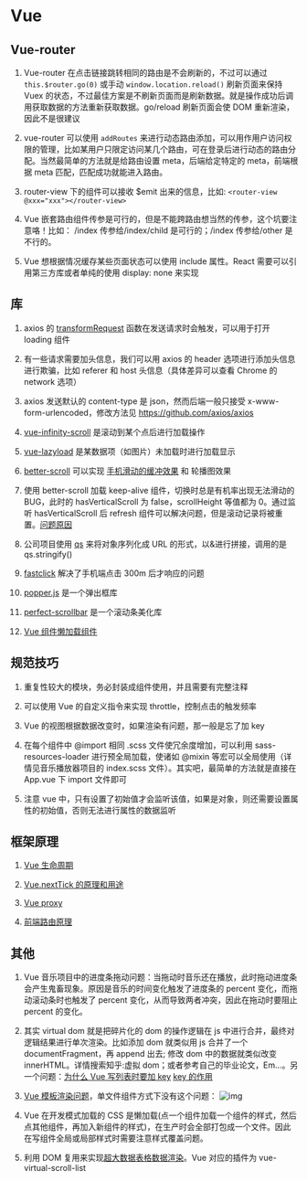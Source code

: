 # Vue

## Vue-router

1. Vue-router 在点击链接跳转相同的路由是不会刷新的，不过可以通过 `this.$router.go(0)` 或手动 `window.location.reload()` 刷新页面来保持 Vuex 的状态，不过最佳方案是不刷新页面而是刷新数据。就是操作成功后调用获取数据的方法重新获取数据。go/reload 刷新页面会使 DOM 重新渲染，因此不是很建议

2. vue-router 可以使用 `addRoutes` 来进行动态路由添加，可以用作用户访问权限的管理，比如某用户只限定访问某几个路由，可在登录后进行动态的路由分配。当然最简单的方法就是给路由设置 meta，后端给定特定的 meta，前端根据 meta 匹配，匹配成功就能进入路由。

3. router-view 下的组件可以接收 \$emit 出来的信息，比如: `<router-view @xxx="xxx"></router-view>`

4. Vue 嵌套路由组件传参是可行的，但是不能跨路由想当然的传参，这个坑要注意咯！比如： /index 传参给/index/child 是可行的；/index 传参给/other 是不行的。

5. Vue 想根据情况缓存某些页面状态可以使用 include 属性。React 需要可以引用第三方库或者单纯的使用 display: none 来实现

## 库

1. axios 的 [transformRequest](https://github.com/axios/axios) 函数在发送请求时会触发，可以用于打开 loading 组件

2. 有一些请求需要加头信息，我们可以用 axios 的 header 选项进行添加头信息进行欺骗，比如 referer 和 host 头信息（具体差异可以查看 Chrome 的 network 选项）

3. axios 发送默认的 content-type 是 json，然而后端一般只接受 x-www-form-urlencoded，修改方法见 https://github.com/axios/axios

4. [vue-infinity-scroll](https://segmentfault.com/a/1190000011693433) 是滚动到某个点后进行加载操作

5. [vue-lazyload](https://segmentfault.com/a/1190000011672452) 是某数据项（如图片）未加载时进行加载显示

6. [better-scroll](https://ustbhuangyi.github.io/better-scroll/doc/zh-hans/#better-scroll) 可以实现 [手机滑动的缓冲效果](https://zhuanlan.zhihu.com/p/27407024) 和 轮播图效果

7. 使用 better-scroll 加载 keep-alive 组件，切换时总是有机率出现无法滑动的 BUG，此时的 hasVerticalScroll 为 false，scrollHeight 等值都为 0。通过监听 hasVerticalScroll 后 refresh 组件可以解决问题，但是滚动记录将被重置。[问题原因](http://blog.csdn.net/ohradiance/article/details/78509542)

8. 公司项目使用 [qs](https://github.com/ljharb/qs) 来将对象序列化成 URL 的形式，以&进行拼接，调用的是 qs.stringify()

9. [fastclick](https://www.zhihu.com/question/38100861) 解决了手机端点击 300m 后才响应的问题

10. [popper.js](https://popper.js.org/) 是一个弹出框库

11. [perfect-scrollbar](https://github.com/utatti/perfect-scrollbar) 是一个滚动条美化库

12. [Vue 组件懒加载组件](https://github.com/xunleif2e/vue-lazy-component)

## 规范技巧

1. 重复性较大的模块，务必封装成组件使用，并且需要有完整注释

2. 可以使用 Vue 的自定义指令来实现 throttle，控制点击的触发频率

3. Vue 的视图根据数据改变时，如果渲染有问题，那一般是忘了加 key

4. 在每个组件中 @import 相同 .scss 文件使冗余度增加，可以利用 sass-resources-loader 进行预全局加载，使诸如 @mixin 等宏可以全局使用（详情见音乐播放器项目的 index.scss 文件）。其实吧，最简单的方法就是直接在 App.vue 下 import 文件即可

5. 注意 vue 中，只有设置了初始值才会监听该值，如果是对象，则还需要设置属性的初始值，否则无法进行属性的数据监听

## 框架原理

1. [Vue 生命周期](https://segmentfault.com/a/1190000014376915)

2. [Vue.nextTick 的原理和用途](https://segmentfault.com/a/1190000012861862)

3. [Vue proxy](https://juejin.im/post/5bf3e632e51d452baa5f7375)

4. [前端路由原理](https://github.com/kaola-fed/blog/issues/137)

## 其他

1. Vue 音乐项目中的进度条拖动问题：当拖动时音乐还在播放，此时拖动进度条会产生鬼畜现象。原因是音乐的时间变化触发了进度条的 percent 变化，而拖动滚动条时也触发了 percent 变化，从而导致两者冲突，因此在拖动时要阻止 percent 的变化。

2. 其实 virtual dom 就是把碎片化的 dom 的操作逻辑在 js 中进行合并，最终对逻辑结果进行单次渲染。比如添加 dom 就类似用 js 合并了一个 documentFragment，再 append 出去; 修改 dom 中的数据就类似改变 innerHTML。详情搜索知乎:虚拟 dom；或者参考自己的毕业论文，Em...。另一个问题：[为什么 Vue 写列表时要加 key](https://www.zhihu.com/question/61064119) [key 的作用](https://blog.csdn.net/qq_41861679/article/details/80659278)

3. [Vue 模板渲染问题](https://cn.vuejs.org/v2/guide/components.html#%E8%A7%A3%E6%9E%90-DOM-%E6%A8%A1%E6%9D%BF%E6%97%B6%E7%9A%84%E6%B3%A8%E6%84%8F%E4%BA%8B%E9%A1%B9)，单文件组件方式下没有这个问题：
   ![img](https://trello-attachments.s3.amazonaws.com/5a38a632737961a294ceba1d/5ac32d74fe2f995edc1fd035/2dba68caf1a7b3a9a6f1410cc4981f06/TIM%E6%88%AA%E5%9B%BE20180410143901.png)

4. Vue 在开发模式加载的 CSS 是懒加载(点一个组件加载一个组件的样式，然后点其他组件，再加入新组件的样式)，在生产时会全部打包成一个文件。因此在写组件全局或局部样式时需要注意样式覆盖问题。

5. 利用 DOM 复用来实现[超大数据表格数据渲染](https://developers.google.com/web/updates/2016/07/infinite-scroller)。Vue 对应的插件为 vue-virtual-scroll-list
